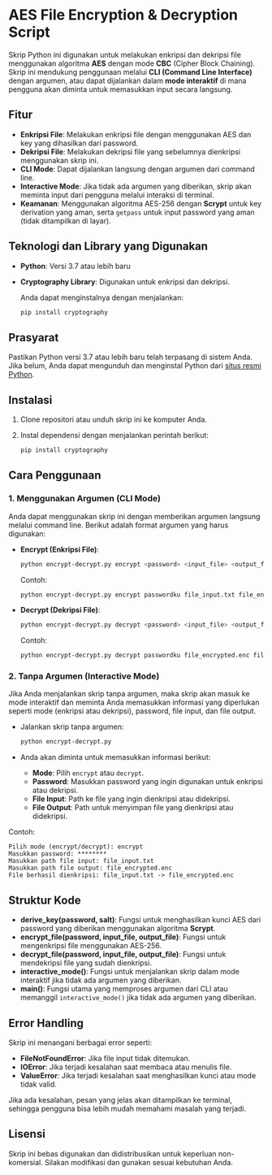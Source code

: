 
# AES File Encryption & Decryption Script

Skrip Python ini digunakan untuk melakukan enkripsi dan dekripsi file menggunakan algoritma **AES** dengan mode **CBC** (Cipher Block Chaining). Skrip ini mendukung penggunaan melalui **CLI (Command Line Interface)** dengan argumen, atau dapat dijalankan dalam **mode interaktif** di mana pengguna akan diminta untuk memasukkan input secara langsung.

## Fitur
- **Enkripsi File**: Melakukan enkripsi file dengan menggunakan AES dan key yang dihasilkan dari password.
- **Dekripsi File**: Melakukan dekripsi file yang sebelumnya dienkripsi menggunakan skrip ini.
- **CLI Mode**: Dapat dijalankan langsung dengan argumen dari command line.
- **Interactive Mode**: Jika tidak ada argumen yang diberikan, skrip akan meminta input dari pengguna melalui interaksi di terminal.
- **Keamanan**: Menggunakan algoritma AES-256 dengan **Scrypt** untuk key derivation yang aman, serta `getpass` untuk input password yang aman (tidak ditampilkan di layar).

## Teknologi dan Library yang Digunakan

- **Python**: Versi 3.7 atau lebih baru
- **Cryptography Library**: Digunakan untuk enkripsi dan dekripsi.
  
  Anda dapat menginstalnya dengan menjalankan:
  
  ```bash
  pip install cryptography
  ```

## Prasyarat

Pastikan Python versi 3.7 atau lebih baru telah terpasang di sistem Anda. Jika belum, Anda dapat mengunduh dan menginstal Python dari [situs resmi Python](https://www.python.org/downloads/).

## Instalasi

1. Clone repositori atau unduh skrip ini ke komputer Anda.
2. Instal dependensi dengan menjalankan perintah berikut:

   ```bash
   pip install cryptography
   ```

## Cara Penggunaan

### 1. Menggunakan Argumen (CLI Mode)

Anda dapat menggunakan skrip ini dengan memberikan argumen langsung melalui command line. Berikut adalah format argumen yang harus digunakan:

- **Encrypt (Enkripsi File)**:

  ```bash
  python encrypt-decrypt.py encrypt <password> <input_file> <output_file>
  ```

  Contoh:

  ```bash
  python encrypt-decrypt.py encrypt passwordku file_input.txt file_encrypted.enc
  ```

- **Decrypt (Dekripsi File)**:

  ```bash
  python encrypt-decrypt.py decrypt <password> <input_file> <output_file>
  ```

  Contoh:

  ```bash
  python encrypt-decrypt.py decrypt passwordku file_encrypted.enc file_decrypted.txt
  ```

### 2. Tanpa Argumen (Interactive Mode)

Jika Anda menjalankan skrip tanpa argumen, maka skrip akan masuk ke mode interaktif dan meminta Anda memasukkan informasi yang diperlukan seperti mode (enkripsi atau dekripsi), password, file input, dan file output.

- Jalankan skrip tanpa argumen:

  ```bash
  python encrypt-decrypt.py
  ```

- Anda akan diminta untuk memasukkan informasi berikut:
  - **Mode**: Pilih `encrypt` atau `decrypt`.
  - **Password**: Masukkan password yang ingin digunakan untuk enkripsi atau dekripsi.
  - **File Input**: Path ke file yang ingin dienkripsi atau didekripsi.
  - **File Output**: Path untuk menyimpan file yang dienkripsi atau didekripsi.

Contoh:

```
Pilih mode (encrypt/decrypt): encrypt
Masukkan password: ********
Masukkan path file input: file_input.txt
Masukkan path file output: file_encrypted.enc
File berhasil dienkripsi: file_input.txt -> file_encrypted.enc
```

## Struktur Kode

- **derive_key(password, salt)**: Fungsi untuk menghasilkan kunci AES dari password yang diberikan menggunakan algoritma **Scrypt**.
- **encrypt_file(password, input_file, output_file)**: Fungsi untuk mengenkripsi file menggunakan AES-256.
- **decrypt_file(password, input_file, output_file)**: Fungsi untuk mendekripsi file yang sudah dienkripsi.
- **interactive_mode()**: Fungsi untuk menjalankan skrip dalam mode interaktif jika tidak ada argumen yang diberikan.
- **main()**: Fungsi utama yang memproses argumen dari CLI atau memanggil `interactive_mode()` jika tidak ada argumen yang diberikan.

## Error Handling

Skrip ini menangani berbagai error seperti:

- **FileNotFoundError**: Jika file input tidak ditemukan.
- **IOError**: Jika terjadi kesalahan saat membaca atau menulis file.
- **ValueError**: Jika terjadi kesalahan saat menghasilkan kunci atau mode tidak valid.

Jika ada kesalahan, pesan yang jelas akan ditampilkan ke terminal, sehingga pengguna bisa lebih mudah memahami masalah yang terjadi.

## Lisensi

Skrip ini bebas digunakan dan didistribusikan untuk keperluan non-komersial. Silakan modifikasi dan gunakan sesuai kebutuhan Anda.

